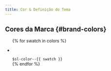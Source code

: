 ```yaml
---
title: Cor & Definição do Tema
---
```


## Cores da Marca {#brand-colors}

<ul class="sl-l-grid sl-l-grid--full sl-l-large-grid--divide-by-3 sl-l-large-grid--gutters">
  {% for swatch in colors %}
    <li class="sl-l-grid__column">
      <p class="sl-color--{{ swatch }}-background">&nbsp;</p>
      <code>$sl-color--{{ swatch }}</code>
    </li>
  {% endfor %}
</ul>
